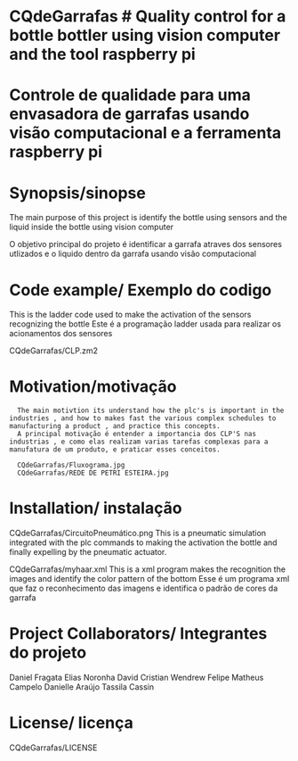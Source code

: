 # CQdeGarrafas # Quality control for a bottle bottler using vision computer and the tool raspberry pi


# Controle de qualidade para uma envasadora de garrafas usando visão computacional e a ferramenta raspberry pi


# Synopsis/sinopse
 The main purpose of this project is identify the bottle using sensors and the liquid inside the bottle using vision computer
 
 
 O objetivo principal do projeto é identificar a garrafa atraves dos sensores utlizados e o liquido dentro da garrafa usando visão computacional
 
 # Code example/ Exemplo do codigo
 This is the ladder code used to make the activation of the sensors recognizing the bottle
 Este é a programação ladder usada para realizar os acionamentos dos sensores 
 
 CQdeGarrafas/CLP.zm2
 
 # Motivation/motivação 
      The main motivtion its understand how the plc's is important in the industries , and how to makes fast the various complex schedules to manufacturing a product , and practice this concepts.
      A principal motivação é entender a importancia dos CLP'S nas industrias , e como elas realizam varias tarefas complexas para a manufatura de um produto, e praticar esses conceitos.
      
      CQdeGarrafas/Fluxograma.jpg
      CQdeGarrafas/REDE DE PETRI ESTEIRA.jpg
 # Installation/ instalação 
 CQdeGarrafas/CircuitoPneumático.png
 This is a pneumatic simulation integrated with the plc commands to making the activation the  bottle and finally expelling by the pneumatic actuator.
 
 CQdeGarrafas/myhaar.xml
 This is a xml program makes the recognition the images and identify the color pattern of the bottom 
 Esse é um programa xml que faz o reconhecimento das imagens e identifica o padrão de cores da garrafa
 # Project Collaborators/ Integrantes do projeto
   Daniel Fragata 
   Elias Noronha
   David Cristian
   Wendrew Felipe
   Matheus Campelo 
   Danielle Araújo
   Tassila Cassin
 # License/ licença
 CQdeGarrafas/LICENSE
